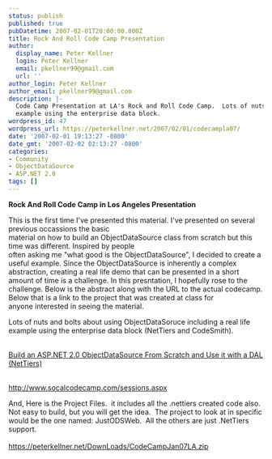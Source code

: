```yaml
---
status: publish
published: true
pubDatetime: 2007-02-01T20:00:00.000Z
title: Rock And Roll Code Camp Presentation
author:
  display_name: Peter Kellner
  login: Peter Kellner
  email: pkellner99@gmail.com
  url: ''
author_login: Peter Kellner
author_email: pkellner99@gmail.com
description: |-
  Code Camp Presentation at LA's Rock and Roll Code Camp.  Lots of nuts and bolts about using ObjectDataSoruce including a real life
  example using the enterprise data block.
wordpress_id: 47
wordpress_url: https://peterkellner.net/2007/02/01/codecampla07/
date: '2007-02-01 19:13:27 -0800'
date_gmt: '2007-02-02 02:13:27 -0800'
categories:
- Community
- ObjectDataSource
- ASP.NET 2.0
tags: []
---
```

<p><strong>Rock And Roll Code Camp in Los Angeles Presentation</strong></p>
<p>This is the first time I've presented this material. I've presented on several previous occassions the basic    <br />material on how to build an ObjectDataSource class from scratch but this time was different. Inspired by people     <br />often asking me &quot;what good is the ObjectDataSource&quot;, I decided to create a useful example. Since the ObjectDataSource is inherently a complex abstraction, creating a real life demo that can be presented in a short amount of time is a challenge. In this presntation, I hopefully rose to the challenge. Below is the abstract along with the URL to the actual codecamp. Below that is a link to the project that was created at class for     <br />anyone interested in seeing the material.</p>
<p> <!--more-->
<p>Lots of nuts and bolts about using ObjectDataSoruce including a real life example using the enterprise data block (NetTiers and CodeSmith).</p>
<p><a href="http://www.socalcodecamp.com/session.aspx?sid=20a9c60e-9193-47bb-aed1-d756afbbd730">     <br />Build an ASP.NET 2.0 ObjectDataSource From Scratch and Use it with a DAL (NetTiers)</a></p>
<p><a href="http://www.socalcodecamp.com/sessions.aspx">     <br />http://www.socalcodecamp.com/sessions.aspx</a></p>
<p>And, Here is the Project Files.&#160; it includes all the .nettiers created code also.&#160; Not easy to build, but you will get the idea.&#160; The project to look at in specific would be the one named: JustODSWeb.&#160; All the others are just .NetTiers support.   <br /><a href="/wp/wp-content/uploads/2007/02/CodeCampJan07LA.zip">     <br />https://peterkellner.net/DownLoads/CodeCampJan07LA.zip</a></p>
